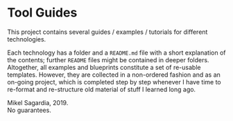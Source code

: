 # Tool Guides

This project contains several guides / examples / tutorials for different technologies.

Each technology has a folder and a `README.md` file with a short explanation of the contents; further `README` files might be contained in deeper folders. Altogether, all examples and blueprints constitute a set of re-usable templates. However, they are collected in a non-ordered fashion and as an on-going project, which is completed step by step whenever I have time to re-format and re-structure old material of stuff I learned long ago.

Mikel Sagardia, 2019.  
No guarantees.
